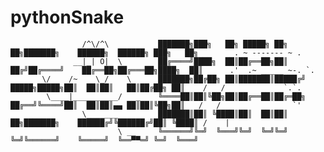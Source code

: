 # pythonSnake

                    /^\/^\           ███████╗███╗   ██╗ █████╗ ██╗  ██╗███████╗    ██████╗  ██████╗ ███╗   ██╗        . ~ ------- ~ .
                  __|_| O|  \        ██╔════╝████╗  ██║██╔══██╗██║ ██╔╝██╔════╝    ██╔══██╗██╔═══██╗████╗  ██║      .'  .~ _____ ~-. `.
           \/    /~    \_/    \      ███████╗██╔██╗ ██║███████║█████╔╝ █████╗█████╗██║  ██║██║   ██║██╔██╗ ██║    /   /             `.`.
            \____|__________/   _    ╚════██║██║╚██╗██║██╔══██║██╔═██╗ ██╔══╝╚════╝██║  ██║██║▄▄ ██║██║╚██╗██║   /   /                `'
                    \_______         ███████║██║ ╚████║██║  ██║██║  ██╗███████╗    ██████╔╝╚██████╔╝██║ ╚████║ /    |
                            \ __     ╚══════╝╚═╝  ╚═══╝╚═╝  ╚═╝╚═╝  ╚═╝╚══════╝    ╚═════╝  ╚══▀▀═╝ ╚═╝  ╚═══╝
                            